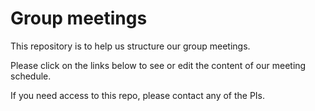 # Group meetings
This repository is to help us structure our group meetings.

Please click on the links below to see or edit the content of our meeting schedule.

If you need access to this repo, please contact any of the PIs.


